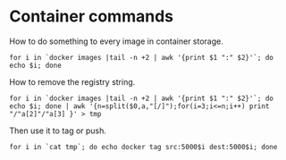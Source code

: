 # Container commands

How to do something to every image in container storage. 
```
for i in `docker images |tail -n +2 | awk '{print $1 ":" $2}'`; do echo $i; done
```

How to remove the registry string.
```
for i in `docker images |tail -n +2 | awk '{print $1 ":" $2}'`; do echo $i; done | awk '{n=split($0,a,"[/]");for(i=3;i<=n;i++) print  "/"a[2]"/"a[3] }' > tmp
```

Then use it to tag or push.
```
for i in `cat tmp`; do echo docker tag src:5000$i dest:5000$i; done
```